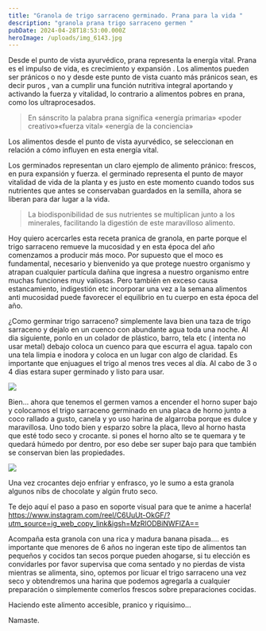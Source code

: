 ```yaml
---
title: "Granola de trigo sarraceno germinado. Prana para la vida "
description: "granola prana trigo sarraceno germen "
pubDate: 2024-04-28T18:53:00.000Z
heroImage: /uploads/img_6143.jpg
---
```

Desde el punto de vista ayurvédico, prana representa la energía vital. Prana es el impulso de vida, es crecimiento y expansión . Los alimentos pueden ser pránicos o no y desde este punto de vista cuanto más pránicos sean, es decir puros , van a cumplir una función nutritiva integral aportando  y activando la fuerza y vitalidad, lo contrario a alimentos pobres en prana, como los ultraprocesados. 

> En sánscrito la palabra prana significa «energía primaria» «poder creativo»«fuerza vital» «energía de la conciencia» 

Los alimentos desde el punto de vista ayurvédico, se seleccionan en relación a cómo influyen en esta energía vital.

Los germinados representan un claro ejemplo de alimento pránico: frescos, en pura expansión y fuerza. el germinado representa  el punto de mayor vitalidad de vida de la planta y es justo  en este momento cuando  todos sus nutrientes que antes se conservaban guardados en la semilla, ahora  se liberan para dar lugar a la vida. 

> La biodisponibilidad de sus nutrientes se multiplican junto a los minerales, facilitando la digestión de este maravilloso alimento. 

Hoy quiero acercarles esta receta pranica de granola, en parte porque el trigo sarraceno remueve la mucosidad y en esta época del año comenzamos a producir más moco. Por supuesto que el moco es fundamental, necesario y bienvenido ya que protege nuestro organismo  y atrapan cualquier partícula dañina que ingresa a nuestro organismo entre muchas funciones muy valiosas. Pero también en exceso causa estancamiento, indigestión etc incorporar una vez a la semana alimentos anti mucosidad puede favorecer el equilibrio en tu cuerpo en esta época del año. 

¿Como germinar trigo sarraceno? simplemente lava bien una taza de trigo sarraceno y dejalo en un cuenco con abundante agua toda una noche. Al dia siguiente, ponlo en un colador de plástico, barro, tela etc  ( intenta no usar metal) debajo coloca un cuenco para que escurra el agua. tapalo con una tela limpia e inodora y coloca en un lugar con algo de claridad. Es importante que enjuagues el trigo  al menos tres veces al día. Al cabo de 3 o 4 dias estara super germinado y listo para usar.

![](/uploads/colador.webp)

Bien... ahora que tenemos el germen vamos a encender el horno super bajo y colocamos el trigo sarraceno germinado en una placa de horno junto a coco rallado a gusto, canela y yo uso harina de algarroba porque es dulce y maravillosa. Uno todo bien y esparzo sobre la placa, llevo al horno hasta que esté todo seco y crocante. si pones el horno alto se te quemara y te quedará húmedo por dentro, por eso debe ser super bajo para que también se conservan bien las propiedades. 

![](/uploads/img_6143.jpg)

Una vez crocantes dejo enfriar y enfrasco, yo le sumo a esta granola algunos nibs de chocolate y algún fruto seco.

Te dejo aquí el paso a paso en soporte visual para que te anime a hacerla! <https://www.instagram.com/reel/C6UuUt-OkGF/?utm_source=ig_web_copy_link&igsh=MzRlODBiNWFlZA==>[](https://www.instagram.com/reel/C6UuUt-OkGF/?utm_source=ig_web_copy_link&igsh=MzRlODBiNWFlZA==)[](https://www.instagram.com/reel/C6UuUt-OkGF/?utm_source=ig_web_copy_link&igsh=MzRlODBiNWFlZA==)

Acompaña esta granola con una rica y madura banana pisada.... es importante que menores de 6 años no ingeran este tipo de alimentos tan pequeños y cocidos tan secos porque pueden ahogarse, si tu elección es convidarles por favor supervisa que coma sentado y no pierdas de vista mientras se alimenta, sino, optemos por licuar el trigo sarraceno una vez seco y obtendremos una harina que podemos agregarla a cualquier preparación o simplemente comerlos frescos sobre preparaciones cocidas. 

Haciendo este alimento accesible, pranico y riquisimo...

Namaste.
